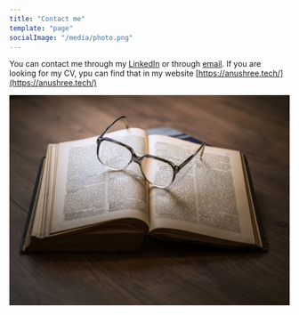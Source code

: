 ```yaml
---
title: "Contact me"
template: "page"
socialImage: "/media/photo.png"
---
```


You can contact me through my [LinkedIn](www.linkedin.com/in/anushree-bagchi) or through [email](mailto:anushreebagchi4791@gmail.com). If you are looking for my CV, ypu can find that in my website [https://anushree.tech/](https://anushree.tech/)

![Image](/media/image-4.jpg)

